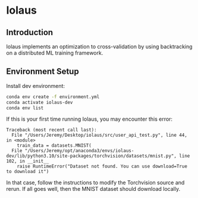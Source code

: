 # Iolaus

## Introduction

Iolaus implements an optimization to cross-validation by using backtracking on a distributed ML training framework.

## Environment Setup

Install dev environment:
```bash
conda env create -f environment.yml
conda activate iolaus-dev
conda env list
```

If this is your first time running Iolaus, you may encounter this error:
```
Traceback (most recent call last):
  File "/Users/Jeremy/Desktop/iolaus/src/user_api_test.py", line 44, in <module>
    train_data = datasets.MNIST(
  File "/Users/Jeremy/opt/anaconda3/envs/iolaus-dev/lib/python3.10/site-packages/torchvision/datasets/mnist.py", line 102, in __init__
    raise RuntimeError("Dataset not found. You can use download=True to download it")
```

In that case, follow the instructions to modify the Torchvision source and rerun. If all goes well, then the MNIST dataset should download locally.

